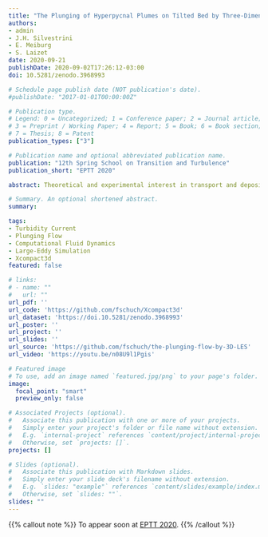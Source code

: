 ```yaml
---
title: "The Plunging of Hyperpycnal Plumes on Tilted Bed by Three-Dimensional Large-Eddy Simulations"
authors:
- admin
- J.H. Silvestrini
- E. Meiburg
- S. Laizet
date: 2020-09-21
publishDate: 2020-09-02T17:26:12-03:00
doi: 10.5281/zenodo.3968993

# Schedule page publish date (NOT publication's date).
#publishDate: "2017-01-01T00:00:00Z"

# Publication type.
# Legend: 0 = Uncategorized; 1 = Conference paper; 2 = Journal article;
# 3 = Preprint / Working Paper; 4 = Report; 5 = Book; 6 = Book section;
# 7 = Thesis; 8 = Patent
publication_types: ["3"]

# Publication name and optional abbreviated publication name.
publication: "12th Spring School on Transition and Turbulence"
publication_short: "EPTT 2020"

abstract: Theoretical and experimental interest in transport and deposition of sediments from rivers to oceans has increased rapidly over the last two decades. The marine ecosystem is strongly affected by mixing at river mouths, with for instance anthropogenic actions like pollutant spreading. Particle-laden flows entering a lighter ambient fluid (hyperpycnal flows) can plunge at a sufficient depth, and their deposits might preserve a remarkable record across a variety of climatic and tectonic settings. Numerical simulations play an essential role in this context since they provide information on all flow variables for any point of time and space. This work offers valuable Spatio-temporal information generated by turbulence-resolving 3D simulations of poly-disperse hyperpycnal plumes over a tilted bed. The simulations are performed with the high-order flow solver Xcompact3d, which solves the incompressible Navier-Stokes equations on a Cartesian mesh using high-order finite-difference schemes. Five cases are presented, with different values for flow discharge and sediment concentration at the inlet. A detailed comparison with experimental data and analytical models is already available in the literature. The main objective of this work is to present a new data-set that shows the entire three-dimensional Spatio-temporal evolution of the plunge phenomenon and all the relevant quantities of interest.

# Summary. An optional shortened abstract.
summary:

tags:
- Turbidity Current
- Plunging Flow
- Computational Fluid Dynamics
- Large-Eddy Simulation
- Xcompact3d
featured: false

# links:
# - name: ""
#   url: ""
url_pdf: ''
url_code: 'https://github.com/fschuch/Xcompact3d'
url_dataset: 'https://doi.10.5281/zenodo.3968993'
url_poster: ''
url_project: ''
url_slides: ''
url_source: 'https://github.com/fschuch/the-plunging-flow-by-3D-LES'
url_video: 'https://youtu.be/n08U9l1Pgis'

# Featured image
# To use, add an image named `featured.jpg/png` to your page's folder.
image:
  focal_point: "smart"
  preview_only: false

# Associated Projects (optional).
#   Associate this publication with one or more of your projects.
#   Simply enter your project's folder or file name without extension.
#   E.g. `internal-project` references `content/project/internal-project/index.md`.
#   Otherwise, set `projects: []`.
projects: []

# Slides (optional).
#   Associate this publication with Markdown slides.
#   Simply enter your slide deck's filename without extension.
#   E.g. `slides: "example"` references `content/slides/example/index.md`.
#   Otherwise, set `slides: ""`.
slides: ""
---
```


{{% callout note %}}
To appear soon at [EPTT 2020](https://eventos.abcm.org.br/eptt2020/pt/home-pt/).
{{% /callout %}}
